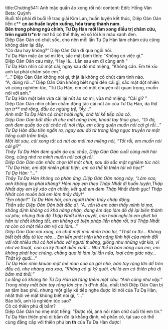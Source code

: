 title:Chương541: Anh mặc quần áo xong rồi nói
content:
Edit: Hồng Vân<br>Beta: Quỳnh<br>Buổi tối phải đi buổi lễ trao giải Kim Lan, huấn luyện kết thúc, Diệp Oản Oản liền c** q**n áo huấn luyện xuống, hóa trang thành nam.<br>Bên trong phòng ngủ chính, Tư Dạ Hàn mới làm xong điều trị châm cứu, trên người tr*n tr** mơ hồ có thể thấy vô số lõi kin màu xanh đen.<br>Diệp Oản Oản có chút sốc, cho nên mỗi lần Tư Dạ Hàn làm châm cứu cũng không dám lại đây.<br>“Có đau hay không?” Diệp Oản Oản đi qua ngồi hỏi.<br>Tư Dạ Hàn mặc áo sơ mi lên, sắc mặt bình tĩnh: “Không có việc gì.”<br>Diệp Oản Oản cau mày, “Hay là… Lần sau em đi cùng anh ”<br>Tư Dạ Hàn nhìn cô một cái, ngay sau đó mở miệng, “Không cần. Em té xỉu anh lại phải chăm sóc em.”<br>“…” Diệp Oản Oản không nói gì, thật là không có chút cảm tình nào.<br>“A, đúng rồi…” Diệp Oản Oản không biết nghĩ đến cái gì, sắc mặt đột nhiên vô cùng nghiêm túc, “Tư Dạ Hàn, em có một chuyện rất quan trọng, muốn nói với anh.”<br>Tư Dạ Hàn một bên vừa cài lại nút áo sơ mi, vừa mở miệng: “Cái gì? ”<br>Diệp Oản Oản nhìn chằm chằm động tác cài nút áo của Tư Dạ Hàn, da thịt tr*n tr** mở rộng, đầu óc ngừng trệ, “Ây…”<br>Ánh mắt Tư Dạ Hàn có chút hoài nghi, chờ lời kế tiếp của cô.<br>Diệp Oản Oản bất đắc dĩ che mặt nâng trán, khoát tay thúc giục, “Gì đó, anh đem quần áo cài chắc rồi nói tiếp, em cũng quên muốn nói cái gì rồi…”<br>Tư Dạ Hàn đầu tiên ngẩn ra, ngay sau đó từ trong lồng ngực truyền ra một tiếng cười trầm thấp.<br>Một lát sau, cài xong tất cả nút áo mới mở miệng nói, “Tốt rồi, em muốn nói cái gì?”<br>Thấy Tư Dạ Hàn đem quần áo cài chắc, Diệp Oản Oản cuối cùng mới hài lòng, cũng nhớ ra mình muốn nói cái gì rồi.<br>Diệp Oản Oản cân nhắc chọn lời một chút, sau đó sắc mặt nghiêm túc nói: “Tư Dạ Hàn, em đột nhiên phát hiện, em có thể là thiên tài võ học!”<br>Tư Dạ Hàn: “…”<br>Thấy Tư Dạ Hàn không có phản ứng, Diệp Oản Oản nóng nảy, “Làm sao, anh không tin phải không? Hôm nay em theo Thập Nhất đi huấn luyện,Thập Nhất dạy em kỹ xảo cận chiến, kết quả em đem Thập Nhất đánh gục! Thập Nhất còn muốn bái em làm thầy đây!”<br>“Em nhận?” Tư Dạ Hàn hỏi, con ngươi thâm thúy chớp động.<br>Thần sắc Diệp Oản Oản bất đắc dĩ, “A, vốn là em cảm thấy mình lơ mơ, khẳng định không có khả năng nhận, đang êm đẹp làm đồ đệ lại biến thành sư phụ, nhưng thái độ Thập Nhất kiên quyết, còn hoài nghi là em ghét bỏ hắn tư chất không tốt, em không có biện pháp liền nhận rồi, trừ Thập Nhất ra còn có một tiểu ám vệ cà lăm…”<br>Diệp Oản Oản nói xong, có chút mệt mỏi nhăn trán lại, “Thật ra thì… Không biết bắt đầu từ lúc nào… Em liền phát hiện khả năng lĩnh hội của mình đối với rất nhiều thứ có hơi khác với người thường, giống như những vật kia, ví như võ thuật, còn có kỹ thuật diễn xuất… Như thể là bản năng của em, em không phải học chúng, chẳng qua là làm lại lần nữa, loại cảm giác này… Thật kỳ quái…”<br>Tư Dạ Hàn nhìn khuôn mặt mê man của cô gái nhỏ, bàn tay rộng lớn để trên đầu cô, nhẹ nhàng xoa xoa, “Không có gì kỳ quái, chỉ là em có thiên phú dị bẩm mà thôi.”<br>Lo lắng cô không tin Tư Dạ Hàn lại tăng thêm một câu: “Anh cũng như vậy.”<br>Trong nháy mắt bàn tay rộng lớn che l*n đ*nh đầu, nhất thời Diệp Oản Oản bị an tâm bao phủ, nhưng một giây kế tiếp nghe được lời nói của Tư Dạ Hàn, nhất thời vẻ mặt không biết nói gì, “…”<br>Bảo bối, anh là nghiêm túc sao?<br>Cô có thiên phú dị bẩm?<br>Diệp Oản Oản ho nhẹ một tiếng: “Được rồi, anh nói năm chữ cuối thì em tin.”<br>Tư Dạ Hàn thiên phú dị bẩm đó là khẳng định, về phần cô, tại sao có thể cùng đẳng cấp với thiên phú b**n th** của Tư Dạ Hàn được!